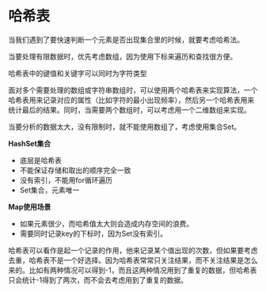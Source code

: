 # 哈希表

当我们遇到了要快速判断一个元素是否出现集合里的时候，就要考虑哈希法。  

当要处理有限数据时，优先考虑数组，因为使用下标来遍历和查找很方便。  

哈希表中的键值和关键字可以同时为字符类型  

面对多个需要处理的数组或字符串数组时，可以使用两个哈希表来实现算法，一个哈希表用来记录对应的属性（比如字符的最小出现频率），然后另一个哈希表用来统计最后的结果。同时，当需要两个数组时，可以考虑用一个二维数组来实现。  

当要分析的数据太大，没有限制时，就不能使用数组了，考虑使用集合Set。  

**HashSet集合**  

- 底层是哈希表
- 不能保证存储和取出的顺序完全一致
- 没有索引，不能用for循环遍历
- Set集合，元素唯一  

**Map使用场景**  

- 如果元素很少，而哈希值太大则会造成内存空间的浪费。
- 需要同时记录key的下标时，因为Set没有索引。  

哈希表可以看作是起一个记录的作用，他来记录某个值出现的次数，但如果要考虑去重，哈希表不是一个好选择。因为哈希表常常只关注结果，而不关注结果是怎么来的。比如有两种情况可以得到-1，而且这两种情况用到了重复的数据，但哈希表只会统计-1得到了两次，而不会去考虑用到了重复的数据。
